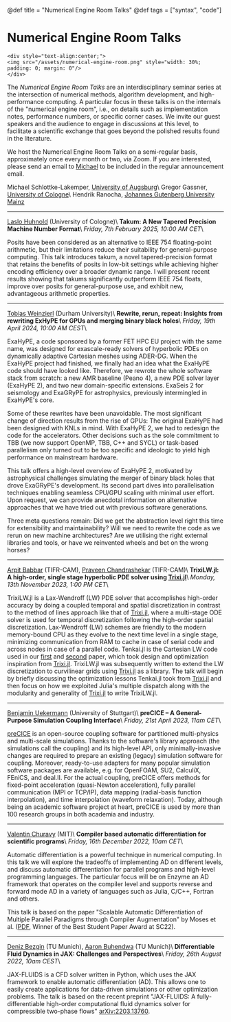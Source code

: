@def title = "Numerical Engine Room Talks"
@def tags = ["syntax", "code"]

# Numerical Engine Room Talks

<!--\fig{Numerical engine room}{assets/numerical\_engine\_room.png}-->
<!--![Numerical engine room](/assets/numerical\_engine\_room.png)-->
~~~
<div style="text-align:center;">
<img src="/assets/numerical-engine-room.png" style="width: 30%; padding: 0; margin: 0"/>
</div>
~~~

The *Numerical Engine Room Talks* are an interdisciplinary seminar series at the
intersection of numerical methods, algorithm development, and high-performance
computing. A particular focus in these talks is on the internals of the
"numerical engine room", i.e., on details such as implementation notes,
performance numbers, or specific corner cases. We invite our guest speakers
and the audience to engage in discussions at this level, to facilitate a
scientific exchange that goes beyond the polished results found in the
literature.

We host the Numerical Engine Room Talks on a semi-regular basis, approximately
once every month or two, via Zoom. If you are interested, please send an email to
[Michael](mailto:michael.schlottke-lakemper@uni-a.de)
to be included in the regular announcement email.

Michael Schlottke-Lakemper, [University of Augsburg](https://lakemper.eu)\\
Gregor Gassner, [University of Cologne](https://www.mi.uni-koeln.de/NumSim)\\
Hendrik Ranocha, [Johannes Gutenberg University Mainz](https://ranocha.de)

---
[Laslo Huhnold](https://pds.uni-koeln.de/group/team/laslo-hunhold) (University of Cologne)\\
**Takum: A New Tapered Precision Machine Number Format**\\
*Friday, 7th February 2025, 10:00 AM CET*\\

Posits have been considered as an alternative to IEEE 754 floating-point arithmetic, but their
limitations reduce their suitability for general-purpose computing. This talk introduces takum, a
novel tapered-precision format that retains the benefits of posits in low-bit settings while
achieving higher encoding efficiency over a broader dynamic range. I will present recent results
showing that takums significantly outperform IEEE 754 floats, improve over posits for
general-purpose use, and exhibit new, advantageous arithmetic properties.

---
[Tobias Weinzierl](https://www.durham.ac.uk/staff/tobias-weinzierl/) (Durham University)\\
**Rewrite, rerun, repeat: Insights from rewriting ExHyPE for GPUs and merging binary black holes**\\
*Friday, 19th April 2024, 10:00 AM CEST*\\

ExaHyPE, a code sponsored by a former FET HPC EU project with the same name, was
designed for exascale-ready solvers of hyperbolic PDEs on dynamically adaptive
Cartesian meshes using ADER-DG.
When the ExaHyPE project had finished, we finally had an idea what the ExaHyPE
code should have looked like. 
Therefore, we rewrote the whole software stack from scratch:
a new AMR baseline (Peano 4), a new PDE solver layer (ExaHyPE 2), and two new domain-specific extensions.
ExaSeis 2 for seismology and ExaGRyPE for astrophysics, previously intermingled in ExaHyPE's core.

Some of these rewrites have been unavoidable. The most significant change of
direction results from the rise of GPUs: The original ExaHyPE had been
designed with KNLs in mind. With ExaHyPE 2, we had to redesign the code for the
accelerators. Other decisions such as the sole commitment to TBB (we now support OpenMP, TBB, C++ and SYCL) or task-based
parallelism only turned out to be too specific and ideologic to yield high
performance on mainstream hardware.

This talk offers a high-level overview of ExaHyPE 2, motivated by astrophysical
challenges simulating the merger of binary black holes that drove ExaGRyPE's
development.
Its second part dives into parallelisation techniques enabling seamless CPU/GPU
scaling with minimal user effort.
Upon request, we can provide anecdotal information on alternative approaches
that we have tried out with previous software generations. 

Three meta questions remain: 
Did we get the abstraction level right this time for extensibility and maintainability? 
Will we need to rewrite the code as we rerun on new machine architectures? 
Are we utilising the right external libraries and tools, or have we reinvented
wheels and bet on the wrong horses?

---
[Arpit Babbar](https://www.math.tifrbng.res.in/people/arpit) (TIFR-CAM),
[Praveen Chandrashekar](http://cpraveen.github.io/) (TIFR-CAM)\\
**TrixiLW.jl: A high-order, single stage hyperbolic PDE solver using [Trixi.jl](https://github.com/trixi-framework/Trixi.jl/)**\\
*Monday, 13th November 2023, 1:00 PM CET*\\

TrixiLW.jl is a Lax-Wendroff (LW) PDE solver that accomplishes high-order accuracy
by doing a coupled temporal and spatial discretization in contrast to the method of lines
approach like that of [Trixi.jl](https://github.com/trixi-framework/Trixi.jl),
where a multi-stage ODE solver is used for temporal discretization following the
high-order spatial discretization. Lax-Wendroff (LW) schemes are friendly to the
modern memory-bound CPU as they evolve to the next time level in a single stage,
minimizing communication from RAM to cache in case of serial code and across nodes
in case of a parallel code.
Tenkai.jl is the Cartesian LW code used in our
[first](https://www.sciencedirect.com/science/article/pii/S0021999122004855) and 
[second](https://arxiv.org/abs/2305.10781) paper, which took design and optimization
inspiration from [Trixi.jl](https://github.com/trixi-framework/Trixi.jl). 
TrixiLW.jl was subsequently written to extend the LW discretization to curvilinear
grids using [Trixi.jl](https://github.com/trixi-framework/Trixi.jl) as a library.
The talk will begin by briefly discussing the optimization lessons Tenkai.jl took from
[Trixi.jl](https://github.com/trixi-framework/Trixi.jl) and then focus on how we
exploited Julia's multiple dispatch along with the modularity and generality of
[Trixi.jl](https://github.com/trixi-framework/Trixi.jl) to write TrixiLW.jl.

---
[Benjamin Uekermann](https://github.com/uekerman) (University of Stuttgart)\\
**preCICE – A General-Purpose Simulation Coupling Interface**\\
*Friday, 21st April 2023, 11am CET*\\

[preCICE](https://precice.org/) is an open-source coupling software for
partitioned multi-physics and multi-scale simulations. Thanks to the software's
library approach (the simulations call the coupling) and its high-level API,
only minimally-invasive changes are required to prepare an existing
(legacy) simulation software for coupling. Moreover, ready-to-use
adapters for many popular simulation software packages are available,
e.g. for OpenFOAM, SU2, CalculiX, FEniCS, and deal.II. For the actual
coupling, preCICE offers methods for fixed-point acceleration
(quasi-Newton acceleration), fully parallel communication (MPI or
TCP/IP), data mapping (radial-basis function interpolation), and
time interpolation (waveform relaxation). Today, although being an
academic software project at heart, preCICE is used by more than 100
research groups in both academia and industry.

---
[Valentin Churavy](https://vchuravy.dev/) (MIT)\\
**Compiler based automatic differentiation for scientific programs**\\
*Friday, 16th December 2022, 10am CET*\\

Automatic differentiation is a powerful technique in numerical computing. In this talk
we will explore the tradeoffs of implementing AD on different levels, and discuss automatic
differentiation for parallel programs and high-level programming languages. The particular
focus will be on Enzyme an AD framework that operates on the compiler level and supports
reverse and forward mode AD in a variety of languages such as Julia, C/C++, Fortran and others.

This talk is based on the paper "Scalable Automatic Differentiation of Multiple Parallel
Paradigms through Compiler Augmentation" by Moses et al. ([PDF](https://www.computer.org/csdl/proceedings-article/sc/2022/544400a859/1I0bT5ygZby), Winner of the Best Student Paper Award at SC22).

---
[Deniz Bezgin](https://www.epc.ed.tum.de/aer/mitarbeiter-innen/cv-2/a-d/m-sc-deniz-bezgin/) (TU Munich), [Aaron Buhendwa](https://www.epc.ed.tum.de/aer/mitarbeiter-innen/cv-2/a-d/m-sc-aaron-buhendwa/) (TU Munich)\\
**Differentiable Fluid Dynamics in JAX: Challenges and Perspectives**\\
*Friday, 26th August 2022, 10am CEST*\\

JAX-FLUIDS is a CFD solver written in Python, which uses the JAX framework to
enable automatic differentiation (AD). This allows one to easily create
applications for data-driven simulations or other optimization problems. The
talk is based on the recent preprint "JAX-FLUIDS: A fully-differentiable
high-order computational fluid dynamics solver for compressible two-phase
flows" [arXiv:2203.13760](https://arxiv.org/abs/2203.13760).
